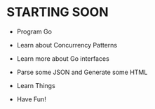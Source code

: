 # STARTING SOON

- Program Go

- Learn about Concurrency Patterns

- Learn more about Go interfaces

- Parse some JSON and
  Generate some HTML

- Learn Things

- Have Fun!
